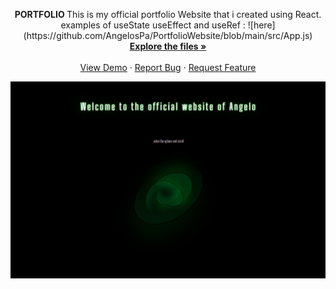 <p  align="center">

  <p align="center">
  <strong> PORTFOLIO </strong>
This is my official portfolio Website that i created using React.
examples of useState useEffect and useRef :
![here](https://github.com/AngelosPa/PortfolioWebsite/blob/main/src/App.js)
    <br />
    <a href="https://github.com/AngelosPa/PortfolioWebsite/tree/main/src"><strong>Explore the files »</strong></a>
    <br />
    <br />
    <a href="https://angelospa.github.io/PortfolioWebsite/">View Demo</a>
    ·
    <a href="https://github.com/github_username/repo_name/issues">Report Bug</a>
    ·
    <a href="https://github.com/github_username/repo_name/issues">Request Feature</a>
  </p>
</p>

![check here](portfoliowebsite.png)
